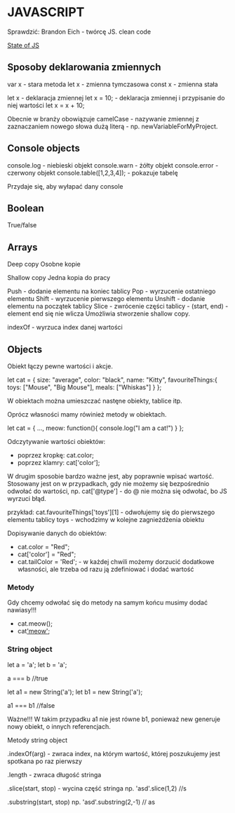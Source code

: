# JAVASCRIPT

Sprawdzić:
Brandon Eich - twórcę JS.
clean code



[State of JS](www.stateofjs.com)


## Sposoby deklarowania zmiennych

var x - stara metoda
let x - zmienna tymczasowa
const x - zmienna stała

let x - deklaracja zmiennej
let x = 10; - deklaracja zmiennej i przypisanie do niej wartości
let x = x + 10;

Obecnie w branży obowiązuje camelCase - nazywanie zmiennej z zaznaczaniem nowego słowa dużą literą - np. newVariableForMyProject.

## Console objects

console.log - niebieski objekt
console.warn - żółty objekt 
console.error - czerwony objekt
console.table([1,2,3,4]); - pokazuje tabelę

Przydaje się, aby wyłapać dany console

## Boolean

True/false

## Arrays

Deep copy
Osobne kopie

Shallow copy
Jedna kopia do pracy

Push - dodanie elementu na koniec tablicy
Pop - wyrzucenie ostatniego elementu 
Shift - wyrzucenie pierwszego elementu
Unshift - dodanie elementu na początek tablicy
Slice - zwrócenie części tablicy - (start, end) - element end się nie wlicza
Umożliwia stworzenie shallow copy.

indexOf - wyrzuca index danej wartości

## Objects

Obiekt łączy pewne wartości i akcje.

let cat = {
    size: "average",
    color: "black",
    name: "Kitty",
    favouriteThings:{
        toys: ["Mouse", "Big Mouse"],
        meals: ["Whiskas"]
    }
};

W obiektach można umieszczać nastęne obiekty, tablice itp.

Oprócz własności mamy rówinież metody w obiektach.

let cat = {
    ...,
    meow: function(){
        console.log("I am a cat!")
    }
};

Odczytywanie wartości obiektów:

- poprzez kropkę: cat.color;
- poprzez klamry: cat['color'];


W drugim sposobie bardzo ważne jest, aby poprawnie wpisać wartość.
Stosowany jest on w przypadkach, gdy nie możemy się bezpośrednio odwołać do wartości, np. cat['@type'] - do @ nie można się odwołać, bo JS wyrzuci błąd.

przykład: cat.favouriteThings['toys'][1] - odwołujemy się do pierwszego elementu tablicy toys - wchodzimy w kolejne zagnieżdżenia obiektu

Dopisywanie danych do obiektów:

- cat.color = "Red";
- cat['color'] = "Red";
- cat.tailColor = 'Red'; - w każdej chwili możemy dorzucić dodatkowe własności, ale trzeba od razu ją zdefiniować i dodać wartość

### Metody

Gdy chcemy odwołać się do metody na samym końcu musimy dodać nawiasy!!!

- cat.meow();
- cat['meow']();


### String object

let a = 'a';
let b = 'a';

a === b //true


let a1 = new String('a');
let b1 = new String('a');

a1 === b1 //false

Ważne!!!
W takim przypadku a1 nie jest równe b1, ponieważ new generuje nowy obiekt, o innych referencjach.

Metody string object

.indexOf(arg) - zwraca index, na którym wartość, której poszukujemy jest spotkana po raz pierwszy

.length - zwraca długość stringa

.slice(start, stop) - wycina część stringa
np. 'asd'.slice(1,2) //s

.substring(start, stop)
np. 'asd'.substring(2,-1) // as




